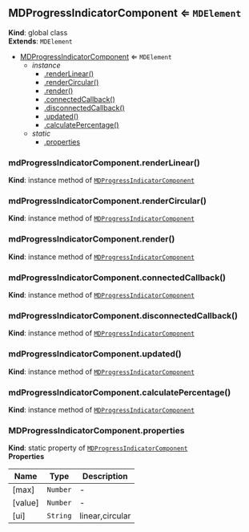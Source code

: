 <a name="MDProgressIndicatorComponent"></a>

## MDProgressIndicatorComponent ⇐ <code>MDElement</code>
**Kind**: global class  
**Extends**: <code>MDElement</code>  

* [MDProgressIndicatorComponent](#MDProgressIndicatorComponent) ⇐ <code>MDElement</code>
    * _instance_
        * [.renderLinear()](#MDProgressIndicatorComponent+renderLinear)
        * [.renderCircular()](#MDProgressIndicatorComponent+renderCircular)
        * [.render()](#MDProgressIndicatorComponent+render)
        * [.connectedCallback()](#MDProgressIndicatorComponent+connectedCallback)
        * [.disconnectedCallback()](#MDProgressIndicatorComponent+disconnectedCallback)
        * [.updated()](#MDProgressIndicatorComponent+updated)
        * [.calculatePercentage()](#MDProgressIndicatorComponent+calculatePercentage)
    * _static_
        * [.properties](#MDProgressIndicatorComponent.properties)

<a name="MDProgressIndicatorComponent+renderLinear"></a>

### mdProgressIndicatorComponent.renderLinear()
**Kind**: instance method of [<code>MDProgressIndicatorComponent</code>](#MDProgressIndicatorComponent)  
<a name="MDProgressIndicatorComponent+renderCircular"></a>

### mdProgressIndicatorComponent.renderCircular()
**Kind**: instance method of [<code>MDProgressIndicatorComponent</code>](#MDProgressIndicatorComponent)  
<a name="MDProgressIndicatorComponent+render"></a>

### mdProgressIndicatorComponent.render()
**Kind**: instance method of [<code>MDProgressIndicatorComponent</code>](#MDProgressIndicatorComponent)  
<a name="MDProgressIndicatorComponent+connectedCallback"></a>

### mdProgressIndicatorComponent.connectedCallback()
**Kind**: instance method of [<code>MDProgressIndicatorComponent</code>](#MDProgressIndicatorComponent)  
<a name="MDProgressIndicatorComponent+disconnectedCallback"></a>

### mdProgressIndicatorComponent.disconnectedCallback()
**Kind**: instance method of [<code>MDProgressIndicatorComponent</code>](#MDProgressIndicatorComponent)  
<a name="MDProgressIndicatorComponent+updated"></a>

### mdProgressIndicatorComponent.updated()
**Kind**: instance method of [<code>MDProgressIndicatorComponent</code>](#MDProgressIndicatorComponent)  
<a name="MDProgressIndicatorComponent+calculatePercentage"></a>

### mdProgressIndicatorComponent.calculatePercentage()
**Kind**: instance method of [<code>MDProgressIndicatorComponent</code>](#MDProgressIndicatorComponent)  
<a name="MDProgressIndicatorComponent.properties"></a>

### MDProgressIndicatorComponent.properties
**Kind**: static property of [<code>MDProgressIndicatorComponent</code>](#MDProgressIndicatorComponent)  
**Properties**

| Name | Type | Description |
| --- | --- | --- |
| [max] | <code>Number</code> | - |
| [value] | <code>Number</code> | - |
| [ui] | <code>String</code> | linear,circular |

